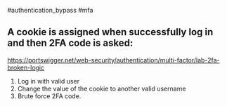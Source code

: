 #authentication_bypass #mfa

## A cookie is assigned when successfully log in and then 2FA code is asked:
https://portswigger.net/web-security/authentication/multi-factor/lab-2fa-broken-logic
1. Log in with valid user
2. Change the value of the cookie to another valid username
3. Brute force 2FA code.